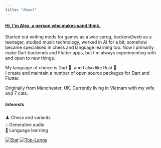 ```yaml
---
title: "About"
---
```


#### <a id="about" href="#about">Hi, I'm Alex, a person who makes sand think.</a>

Started out writing mods for games as a wee sprog, backend/web as a teenager, studied music technology, worked in AI for a bit, somehow became specialised in chess and language learning too. Now I primarily make Dart backends and Flutter apps, but I'm always experimenting with and open to new things.  

My language of choice is Dart 🎯, and I also like Rust 🦀.  
I create and maintain a number of open source packages for Dart and Flutter.  

Originally from Manchester, UK. Currently living in Vietnam with my wife and 7 cats.

##### Interests
♟️&#xFE0F; Chess and variants  
🎶 Generative audio  
📖 Language learning  

[![Stat](https://github-readme-stats.vercel.app/api?username=alexobviously&count_private=true&show_icons=true&line_height=20&theme=default)](https://github.com/alexobviously)
[![Top-Langs](https://github-readme-stats.vercel.app/api/top-langs/?username=alexobviously&layout=compact&hide=HTML,PostScript&theme=default_repocard)](https://github.com/alexobviously)

